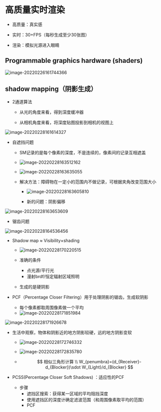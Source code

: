 # 高质量实时渲染

- 高质量：真实感

- 实时：30+FPS（每秒生成至少30张图）

- 渲染：模拟光源进入眼睛

## Programmable graphics hardware (shaders)

![image-20220226161744366](Games202.assets/image-20220226161744366.png)

## shadow mapping（阴影生成）

- 2通道算法

  - 从光的角度来看，得到深度缓冲器

  - 从相机角度来看，将深度贴图投影到相机的视图上

![image-20220228161614327](Games202.assets/image-20220228161614327.png)

- 自遮挡问题

  - SM记录的是每个像素的深度，不是连续的，像素间的记录互相遮盖

  - ![image-20220228163512162](Games202.assets/image-20220228163512162.png)

  - ![image-20220228163635055](Games202.assets/image-20220228163635055.png)

  - 解决方法：障碍物在一定小的范围内不做记录，可根据夹角改变范围大小

    - ![image-20220228163605810](Games202.assets/image-20220228163605810.png)

    - 新的问题：阴影偏移

![image-20220228163653609](Games202.assets/image-20220228163653609.png)

- 锯齿问题

![image-20220228164536456](Games202.assets/image-20220228164536456.png)

- Shadow map ≈ Visibility×shading

  - ![image-20220228170220515](Games202.assets/image-20220228170220515.png)
  - 准确的条件
    - 点光源/平行光
    - 漫射brdf/恒定辐射区域照明

  - 生成的是硬阴影

- PCF（Percentage Closer Filtering）用于处理阴影的锯齿，生成软阴影
  - 每个像素都取周围像素做一个平均
  - ![image-20220228171851984](Games202.assets/image-20220228171851984.png)

![image-20220228171926678](Games202.assets/image-20220228171926678.png)

- 生活中观察，物体和阴影近的地方阴影较硬，远的地方阴影变软

  - ![image-20220228172746332](Games202.assets/image-20220228172746332.png)

  - ![image-20220228172835780](Games202.assets/image-20220228172835780.png)

  - $$
    相似三角形计算 \\
    W_{penumbra}=(d_{Receiver}-d_{Blocker})\sdot W_{Light}/d_{Blocker}
    $$

- PCSS(Percentage Closer Soft Shadows) ：适应性的PCF
  - 步骤
    - 遮挡区搜索：获得某一区域的平均阻挡深度
    - 使用遮挡区的深度计确定滤波范围（和周围像素取平均的范围）
    - PCF